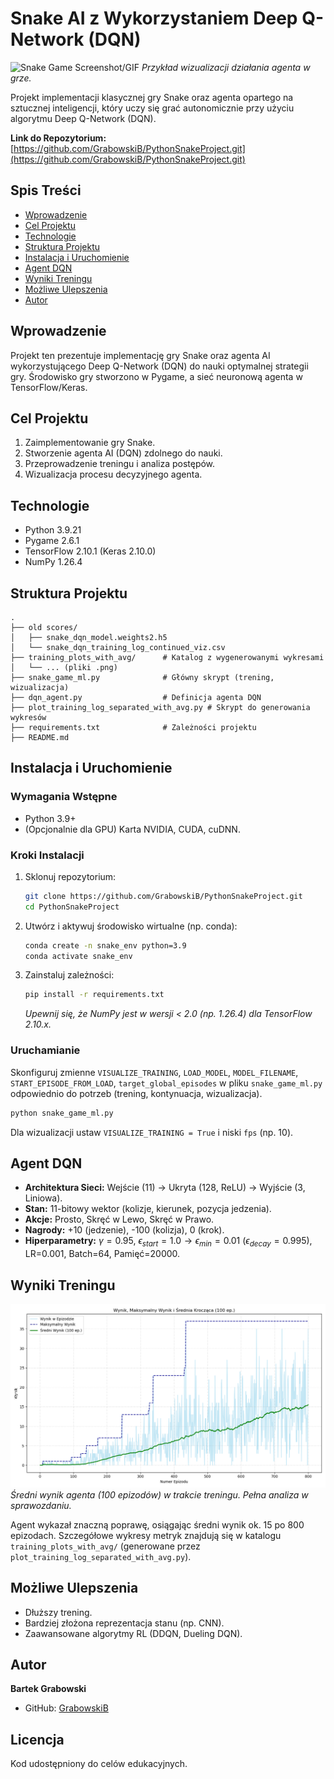 # Snake AI z Wykorzystaniem Deep Q-Network (DQN)

![Snake Game Screenshot/GIF](Snake.gif) 
*Przykład wizualizacji działania agenta w grze.*

Projekt implementacji klasycznej gry Snake oraz agenta opartego na sztucznej inteligencji, który uczy się grać autonomicznie przy użyciu algorytmu Deep Q-Network (DQN).

**Link do Repozytorium:** [https://github.com/GrabowskiB/PythonSnakeProject.git](https://github.com/GrabowskiB/PythonSnakeProject.git)

## Spis Treści
- [Wprowadzenie](#wprowadzenie)
- [Cel Projektu](#cel-projektu)
- [Technologie](#technologie)
- [Struktura Projektu](#struktura-projektu)
- [Instalacja i Uruchomienie](#instalacja-i-uruchomienie)
- [Agent DQN](#agent-dqn)
- [Wyniki Treningu](#wyniki-treningu)
- [Możliwe Ulepszenia](#możliwe-ulepszenia)
- [Autor](#autor)

## Wprowadzenie
Projekt ten prezentuje implementację gry Snake oraz agenta AI wykorzystującego Deep Q-Network (DQN) do nauki optymalnej strategii gry. Środowisko gry stworzono w Pygame, a sieć neuronową agenta w TensorFlow/Keras.

## Cel Projektu
1. Zaimplementowanie gry Snake.
2. Stworzenie agenta AI (DQN) zdolnego do nauki.
3. Przeprowadzenie treningu i analiza postępów.
4. Wizualizacja procesu decyzyjnego agenta.

## Technologie
- Python 3.9.21
- Pygame 2.6.1
- TensorFlow 2.10.1 (Keras 2.10.0)
- NumPy 1.26.4

## Struktura Projektu
```
.
├── old scores/
│   ├── snake_dqn_model.weights2.h5
│   └── snake_dqn_training_log_continued_viz.csv
├── training_plots_with_avg/      # Katalog z wygenerowanymi wykresami
│   └── ... (pliki .png)
├── snake_game_ml.py              # Główny skrypt (trening, wizualizacja)
├── dqn_agent.py                  # Definicja agenta DQN
├── plot_training_log_separated_with_avg.py # Skrypt do generowania wykresów
├── requirements.txt              # Zależności projektu
├── README.md
```

## Instalacja i Uruchomienie
### Wymagania Wstępne
- Python 3.9+
- (Opcjonalnie dla GPU) Karta NVIDIA, CUDA, cuDNN.

### Kroki Instalacji
1. Sklonuj repozytorium:
   ```bash
   git clone https://github.com/GrabowskiB/PythonSnakeProject.git
   cd PythonSnakeProject
   ```
2. Utwórz i aktywuj środowisko wirtualne (np. conda):
   ```bash
   conda create -n snake_env python=3.9
   conda activate snake_env
   ```
3. Zainstaluj zależności:
   ```bash
   pip install -r requirements.txt
   ```
   *Upewnij się, że NumPy jest w wersji < 2.0 (np. 1.26.4) dla TensorFlow 2.10.x.*

### Uruchamianie
Skonfiguruj zmienne `VISUALIZE_TRAINING`, `LOAD_MODEL`, `MODEL_FILENAME`, `START_EPISODE_FROM_LOAD`, `target_global_episodes` w pliku `snake_game_ml.py` odpowiednio do potrzeb (trening, kontynuacja, wizualizacja).
```bash
python snake_game_ml.py
```
Dla wizualizacji ustaw `VISUALIZE_TRAINING = True` i niski `fps` (np. 10).

## Agent DQN
- **Architektura Sieci:** Wejście (11) -> Ukryta (128, ReLU) -> Wyjście (3, Liniowa).
- **Stan:** 11-bitowy wektor (kolizje, kierunek, pozycja jedzenia).
- **Akcje:** Prosto, Skręć w Lewo, Skręć w Prawo.
- **Nagrody:** +10 (jedzenie), -100 (kolizja), 0 (krok).
- **Hiperparametry:** $\gamma=0.95$, $\epsilon_{start}=1.0 \to \epsilon_{min}=0.01$ ($\epsilon_{decay}=0.995$), LR=0.001, Batch=64, Pamięć=20000.

## Wyniki Treningu
![Avg Score Plot](old_scores/training_plots_with_avg/plot_score_max_avg.png) 
*Średni wynik agenta (100 epizodów) w trakcie treningu. Pełna analiza w sprawozdaniu.*

Agent wykazał znaczną poprawę, osiągając średni wynik ok. 15 po 800 epizodach. Szczegółowe wykresy metryk znajdują się w katalogu `training_plots_with_avg/` (generowane przez `plot_training_log_separated_with_avg.py`).

## Możliwe Ulepszenia
- Dłuższy trening.
- Bardziej złożona reprezentacja stanu (np. CNN).
- Zaawansowane algorytmy RL (DDQN, Dueling DQN).

## Autor
**Bartek Grabowski**
- GitHub: [GrabowskiB](https://github.com/GrabowskiB)

## Licencja
Kod udostępniony do celów edukacyjnych.
